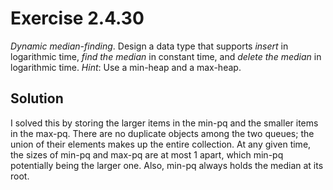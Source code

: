 # Exercise 2.4.30

*Dynamic median-finding*. Design a data type that supports *insert*
in logarithmic time, *find the median* in constant time, and *delete
the median* in logarithmic time. *Hint*: Use a min-heap and a max-heap.

## Solution

I solved this by storing the larger items in the min-pq and the smaller
items in the max-pq. There are no duplicate objects among the two queues;
the union of their elements makes up the entire collection. At any given
time, the sizes of min-pq and max-pq are at most 1 apart, which min-pq
potentially being the larger one. Also, min-pq always holds the median
at its root.